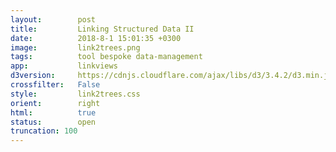 ```yaml
---
layout:        post
title:         Linking Structured Data II
date:          2018-8-1 15:01:35 +0300
image:         link2trees.png
tags:          tool bespoke data-management
app:           linkviews
d3version:     https://cdnjs.cloudflare.com/ajax/libs/d3/3.4.2/d3.min.js
crossfilter:   False
style:         link2trees.css
orient:        right
html:          true
status:        open
truncation: 100
---
```

